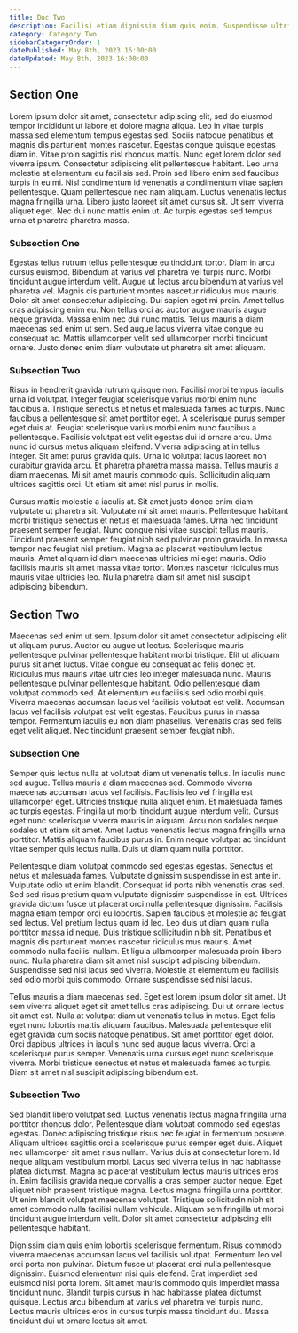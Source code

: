 ```yaml
---
title: Doc Two
description: Facilisi etiam dignissim diam quis enim. Suspendisse ultrices gravida dictum fusce.
category: Category Two
sidebarCategoryOrder: 1
datePublished: May 8th, 2023 16:00:00
dateUpdated: May 8th, 2023 16:00:00
---
```


## Section One

Lorem ipsum dolor sit amet, consectetur adipiscing elit, sed do eiusmod tempor incididunt ut labore et dolore magna aliqua. Leo in vitae turpis massa sed elementum tempus egestas sed. Sociis natoque penatibus et magnis dis parturient montes nascetur. Egestas congue quisque egestas diam in. Vitae proin sagittis nisl rhoncus mattis. Nunc eget lorem dolor sed viverra ipsum. Consectetur adipiscing elit pellentesque habitant. Leo urna molestie at elementum eu facilisis sed. Proin sed libero enim sed faucibus turpis in eu mi. Nisl condimentum id venenatis a condimentum vitae sapien pellentesque. Quam pellentesque nec nam aliquam. Luctus venenatis lectus magna fringilla urna. Libero justo laoreet sit amet cursus sit. Ut sem viverra aliquet eget. Nec dui nunc mattis enim ut. Ac turpis egestas sed tempus urna et pharetra pharetra massa.

### Subsection One

Egestas tellus rutrum tellus pellentesque eu tincidunt tortor. Diam in arcu cursus euismod. Bibendum at varius vel pharetra vel turpis nunc. Morbi tincidunt augue interdum velit. Augue ut lectus arcu bibendum at varius vel pharetra vel. Magnis dis parturient montes nascetur ridiculus mus mauris. Dolor sit amet consectetur adipiscing. Dui sapien eget mi proin. Amet tellus cras adipiscing enim eu. Non tellus orci ac auctor augue mauris augue neque gravida. Massa enim nec dui nunc mattis. Tellus mauris a diam maecenas sed enim ut sem. Sed augue lacus viverra vitae congue eu consequat ac. Mattis ullamcorper velit sed ullamcorper morbi tincidunt ornare. Justo donec enim diam vulputate ut pharetra sit amet aliquam.

### Subsection Two

Risus in hendrerit gravida rutrum quisque non. Facilisi morbi tempus iaculis urna id volutpat. Integer feugiat scelerisque varius morbi enim nunc faucibus a. Tristique senectus et netus et malesuada fames ac turpis. Nunc faucibus a pellentesque sit amet porttitor eget. A scelerisque purus semper eget duis at. Feugiat scelerisque varius morbi enim nunc faucibus a pellentesque. Facilisis volutpat est velit egestas dui id ornare arcu. Urna nunc id cursus metus aliquam eleifend. Viverra adipiscing at in tellus integer. Sit amet purus gravida quis. Urna id volutpat lacus laoreet non curabitur gravida arcu. Et pharetra pharetra massa massa. Tellus mauris a diam maecenas. Mi sit amet mauris commodo quis. Sollicitudin aliquam ultrices sagittis orci. Ut etiam sit amet nisl purus in mollis.

Cursus mattis molestie a iaculis at. Sit amet justo donec enim diam vulputate ut pharetra sit. Vulputate mi sit amet mauris. Pellentesque habitant morbi tristique senectus et netus et malesuada fames. Urna nec tincidunt praesent semper feugiat. Nunc congue nisi vitae suscipit tellus mauris. Tincidunt praesent semper feugiat nibh sed pulvinar proin gravida. In massa tempor nec feugiat nisl pretium. Magna ac placerat vestibulum lectus mauris. Amet aliquam id diam maecenas ultricies mi eget mauris. Odio facilisis mauris sit amet massa vitae tortor. Montes nascetur ridiculus mus mauris vitae ultricies leo. Nulla pharetra diam sit amet nisl suscipit adipiscing bibendum.

## Section Two

Maecenas sed enim ut sem. Ipsum dolor sit amet consectetur adipiscing elit ut aliquam purus. Auctor eu augue ut lectus. Scelerisque mauris pellentesque pulvinar pellentesque habitant morbi tristique. Elit ut aliquam purus sit amet luctus. Vitae congue eu consequat ac felis donec et. Ridiculus mus mauris vitae ultricies leo integer malesuada nunc. Mauris pellentesque pulvinar pellentesque habitant. Odio pellentesque diam volutpat commodo sed. At elementum eu facilisis sed odio morbi quis. Viverra maecenas accumsan lacus vel facilisis volutpat est velit. Accumsan lacus vel facilisis volutpat est velit egestas. Faucibus purus in massa tempor. Fermentum iaculis eu non diam phasellus. Venenatis cras sed felis eget velit aliquet. Nec tincidunt praesent semper feugiat nibh.

### Subsection One

Semper quis lectus nulla at volutpat diam ut venenatis tellus. In iaculis nunc sed augue. Tellus mauris a diam maecenas sed. Commodo viverra maecenas accumsan lacus vel facilisis. Facilisis leo vel fringilla est ullamcorper eget. Ultricies tristique nulla aliquet enim. Et malesuada fames ac turpis egestas. Fringilla ut morbi tincidunt augue interdum velit. Cursus eget nunc scelerisque viverra mauris in aliquam. Arcu non sodales neque sodales ut etiam sit amet. Amet luctus venenatis lectus magna fringilla urna porttitor. Mattis aliquam faucibus purus in. Enim neque volutpat ac tincidunt vitae semper quis lectus nulla. Duis ut diam quam nulla porttitor.

Pellentesque diam volutpat commodo sed egestas egestas. Senectus et netus et malesuada fames. Vulputate dignissim suspendisse in est ante in. Vulputate odio ut enim blandit. Consequat id porta nibh venenatis cras sed. Sed sed risus pretium quam vulputate dignissim suspendisse in est. Ultrices gravida dictum fusce ut placerat orci nulla pellentesque dignissim. Facilisis magna etiam tempor orci eu lobortis. Sapien faucibus et molestie ac feugiat sed lectus. Vel pretium lectus quam id leo. Leo duis ut diam quam nulla porttitor massa id neque. Duis tristique sollicitudin nibh sit. Penatibus et magnis dis parturient montes nascetur ridiculus mus mauris. Amet commodo nulla facilisi nullam. Et ligula ullamcorper malesuada proin libero nunc. Nulla pharetra diam sit amet nisl suscipit adipiscing bibendum. Suspendisse sed nisi lacus sed viverra. Molestie at elementum eu facilisis sed odio morbi quis commodo. Ornare suspendisse sed nisi lacus.

Tellus mauris a diam maecenas sed. Eget est lorem ipsum dolor sit amet. Ut sem viverra aliquet eget sit amet tellus cras adipiscing. Dui ut ornare lectus sit amet est. Nulla at volutpat diam ut venenatis tellus in metus. Eget felis eget nunc lobortis mattis aliquam faucibus. Malesuada pellentesque elit eget gravida cum sociis natoque penatibus. Sit amet porttitor eget dolor. Orci dapibus ultrices in iaculis nunc sed augue lacus viverra. Orci a scelerisque purus semper. Venenatis urna cursus eget nunc scelerisque viverra. Morbi tristique senectus et netus et malesuada fames ac turpis. Diam sit amet nisl suscipit adipiscing bibendum est.

### Subsection Two

Sed blandit libero volutpat sed. Luctus venenatis lectus magna fringilla urna porttitor rhoncus dolor. Pellentesque diam volutpat commodo sed egestas egestas. Donec adipiscing tristique risus nec feugiat in fermentum posuere. Aliquam ultrices sagittis orci a scelerisque purus semper eget duis. Aliquet nec ullamcorper sit amet risus nullam. Varius duis at consectetur lorem. Id neque aliquam vestibulum morbi. Lacus sed viverra tellus in hac habitasse platea dictumst. Magna ac placerat vestibulum lectus mauris ultrices eros in. Enim facilisis gravida neque convallis a cras semper auctor neque. Eget aliquet nibh praesent tristique magna. Lectus magna fringilla urna porttitor. Ut enim blandit volutpat maecenas volutpat. Tristique sollicitudin nibh sit amet commodo nulla facilisi nullam vehicula. Aliquam sem fringilla ut morbi tincidunt augue interdum velit. Dolor sit amet consectetur adipiscing elit pellentesque habitant.

Dignissim diam quis enim lobortis scelerisque fermentum. Risus commodo viverra maecenas accumsan lacus vel facilisis volutpat. Fermentum leo vel orci porta non pulvinar. Dictum fusce ut placerat orci nulla pellentesque dignissim. Euismod elementum nisi quis eleifend. Erat imperdiet sed euismod nisi porta lorem. Sit amet mauris commodo quis imperdiet massa tincidunt nunc. Blandit turpis cursus in hac habitasse platea dictumst quisque. Lectus arcu bibendum at varius vel pharetra vel turpis nunc. Lectus mauris ultrices eros in cursus turpis massa tincidunt dui. Massa tincidunt dui ut ornare lectus sit amet.

